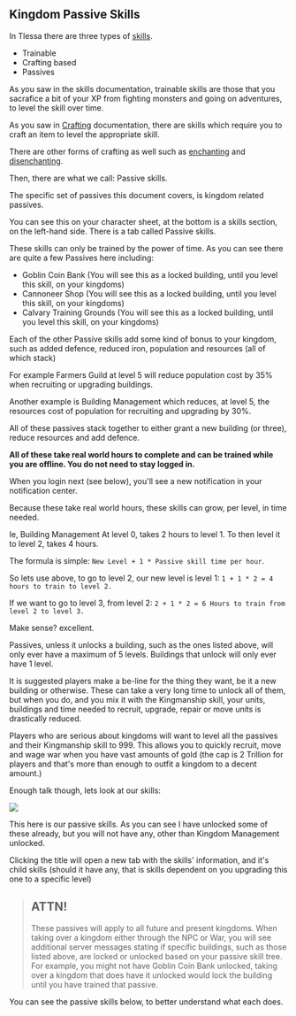 ## Kingdom Passive Skills

In Tlessa there are three types of [skills](/information/skill-information). 

- Trainable
- Crafting based
- Passives

As you saw in the skills documentation, trainable skills are those that you sacrafice a bit of your XP from fighting monsters
and going on adventures, to level the skill over time.

As you saw in [Crafting](/information/crafting) documentation, there are skills which require you to craft an item to level 
the appropriate skill.

There are other forms of crafting as well such as [enchanting](/information/enchanting) and [disenchanting](/information/disenchanting).

Then, there are what we call: Passive skills.

The specific set of passives this document covers, is kingdom related passives.

You can see this on your character sheet, at the bottom is a skills section, on the left-hand side. There is a tab called Passive skills.

These skills can only be trained by the power of time. As you can see there are quite a few Passives here including:

- Goblin Coin Bank (You will see this as a locked building, until you level this skill, on your kingdoms)
- Cannoneer Shop (You will see this as a locked building, until you level this skill, on your kingdoms)
- Calvary Training Grounds (You will see this as a locked building, until you level this skill, on your kingdoms)

Each of the other Passive skills add some kind of bonus to your kingdom, such as added defence, reduced iron, population and resources (all of which stack)

For example Farmers Guild at level 5 will reduce population cost by 35% when recruiting or upgrading buildings.

Another example is Building Management which reduces, at level 5, the resources cost of population for recruiting and upgrading by 30%.

All of these passives stack together to either grant a new building (or three), reduce resources and add defence.

**All of these take real world hours to complete and can be trained while you are offline. You do not need to stay logged in.**

When you login next (see below), you'll see a new notification in your notification center.

Because these take real world hours, these skills can grow, per level, in time needed.

Ie, Building Management At level 0, takes 2 hours to level 1. To then level it to level 2, takes 4 hours.

The formula is simple: `New Level + 1 * Passive skill time per hour`.

So lets use above, to go to level 2, our new level is level 1: `1 + 1 * 2 = 4 hours to train to level 2.`

If we want to go to level 3, from level 2: `2 + 1 * 2 = 6 Hours to train from level 2 to level 3.`

Make sense? excellent.

Passives, unless it unlocks a building, such as the ones listed above, will only ever have a maximum of 5 levels. Buildings that unlock will only ever have 1 level.

It is suggested players make a be-line for the thing they want, be it a new building or otherwise. These can take a very long time to unlock all of them, but when you do,
and you mix it with the Kingmanship skill, your units, buildings and time needed to recruit, upgrade, repair or move units is drastically reduced.

Players who are serious about kingdoms will want to level all the passives and their Kingmanship skill to 999. This allows you to quickly recruit,
move and wage war when you have vast amounts of gold (the cap is 2 Trillion for players and that's more than enough to outfit a kingdom to a decent amount.)

Enough talk though, lets look at our skills:

<div class="mb-4">
    <a href="/storage/info/kingdom-passive-skills/images/kingdom-passive-tree.png" class="glightbox">
        <img src="/storage/info/kingdom-passive-skills/images/kingdom-passive-tree.png" class="img-fluid" />
    </a>
</div>

This here is our passive skills. As you can see I have unlocked some of these already, but you will not have any, other than Kingdom Management unlocked.

Clicking the title will open a new tab with the skills' information, and it's child skills (should it have any, that is skills dependent on you upgrading this one to a specific level)

> ## ATTN!
> 
> These passives will apply to all future and present kingdoms. When taking over a kingdom either through the NPC or War, you will see additional server messages stating if
specific buildings, such as those listed above, are locked or unlocked based on your passive skill tree. For example, you might not have Goblin Coin Bank unlocked, taking over a kingdom that does have it unlocked
would lock the building until you have trained that passive.

You can see the passive skills below, to better understand what each does.